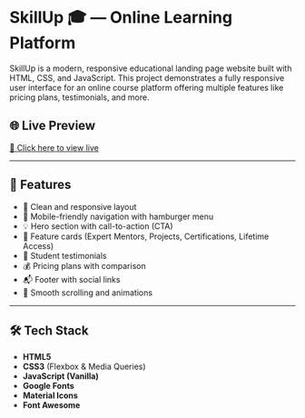# SkillUp 🎓 — Online Learning Platform

SkillUp is a modern, responsive educational landing page website built with HTML, CSS, and JavaScript. This project demonstrates a fully responsive user interface for an online course platform offering multiple features like pricing plans, testimonials, and more.

## 🌐 Live Preview

[🔗 Click here to view live](https://learnwithskillup.netlify.app/)

---

## 📌 Features

- 🎯 Clean and responsive layout
- 📱 Mobile-friendly navigation with hamburger menu
- 💡 Hero section with call-to-action (CTA)
- 🧠 Feature cards (Expert Mentors, Projects, Certifications, Lifetime Access)
- 👥 Student testimonials
- 💰 Pricing plans with comparison
- 📬 Footer with social links
- 🔄 Smooth scrolling and animations

---

## 🛠️ Tech Stack

- **HTML5**
- **CSS3** (Flexbox & Media Queries)
- **JavaScript (Vanilla)**
- **Google Fonts**
- **Material Icons**
- **Font Awesome**


